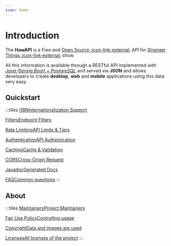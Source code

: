 ```yaml
---
icon: home
---
```


# Introduction

The **HawAPI** is a Free and <a href="{{git_home}}/" target="_blank">Open Source :icon-link-external:</a> API for <a href="https://www.netflix.com/title/80057281" target="_blank">Stranger Things :icon-link-external:</a> show.

All this information is available through a RESTful API implemented with [_Java (Spring Boot) + PostgreSQL_](/About.md#tech-stack) and served via **JSON** and allows developers to create **desktop**, **web** and **mobile** applications using this data very easy.

## Quickstart

:::tiles
<a href="./guides/i18n" class="title-box">I18N<span class="subtitle">Internationalization Support</span></a>

<a href="./guides/filters" class="title-box">Filters<span class="subtitle">Endpoint Filters</span></a>

<a href="./guides/rate-limiting" class="title-box">Rate Limiting<span class="subtitle">API Limits & Tiers</span></a>

<a href="./guides/authentication" class="title-box">Authentication<span class="subtitle">API Authentication</span></a>

<a href="./guides/caching" class="title-box">Caching<span class="subtitle">Cache & Validation</span></a>

<a href="./guides/cors" class="title-box">CORS<span class="subtitle">Cross-Origin Request</span></a>

<a href="./guides/javadoc" class="title-box">Javadoc<span class="subtitle">Generated Docs</span></a>

<a href="./faq" class="title-box">FAQ<span class="subtitle">Common questions</span></a>
:::

## About

:::tiles
<a href="./about#fair-use-policy" class="title-box">Maintainers<span class="subtitle">Project Maintainers</span></a>

<a href="./about#fair-use-policy" class="title-box">Fair Use Policy<span class="subtitle">Controlling usage</span></a>

<a href="./about#copyright" class="title-box">Copyright<span class="subtitle">Data and images are used</span></a>

<a href="./about#licenses" class="title-box">Licenses<span class="subtitle">All licenses of the project</span></a>
:::

<style>
    .tiles {
        width: 100%;
        text-align: center;
        color: #1956AF;
        display: grid;
        grid-template-columns: repeat(4, 0.2fr);
        justify-content: start;
    }

    .tiles p .title-box {
        height: 7rem;
        width: 12rem;
        border: 1px solid #fff;
        margin: 0 1rem;
        border-radius: 20px;
        display: flex;
        flex-direction: column;
        align-items: center;
        justify-content: center;
        transition: 250ms;
        color: #fff !important;
        text-decoration: none !important;
    }

    .tiles p .title-box .subtitle {
        font-size: 0.725em;
    }

    .tiles p:hover .title-box {
        border: 1px solid rgb(179 0 0/var(--tw-text-opacity));
        color: rgb(179 0 0/var(--tw-text-opacity)) !important;
    }

    @media (max-width: 1500px) {
        .tiles {
            grid-template-columns: repeat(3, 0.2fr);
        }
    }

    @media (max-width: 1300px) {
        .tiles {
            grid-template-columns: repeat(2, 0.2fr);
        }
    }

    @media (max-width: 480px) {
        .tiles {
            justify-content: space-evenly;
        }

        .tiles p .title-box {
            height: 6rem;
            width: 11rem;
            margin: 0 0.5rem;
        }
    }

    @media (max-width: 400px) {
        .tiles p .title-box {
            height: 6rem;
            width: 9rem;
        }
    }
</style>
